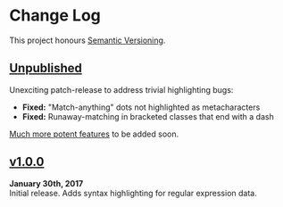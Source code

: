 Change Log
==========

This project honours [Semantic Versioning](http://semver.org).


[Unpublished][Staged]
------------------------------------------------------------------------
Unexciting patch-release to address trivial highlighting bugs:

* __Fixed:__ "Match-anything" dots not highlighted as metacharacters
* __Fixed:__ Runaway-matching in bracketed classes that end with a dash

[Much more potent features](https://github.com/Alhadis/language-regexp/milestone/1) to be added soon.


[v1.0.0]
------------------------------------------------------------------------
**January 30th, 2017**  
Initial release. Adds syntax highlighting for regular expression data.


[Referenced links]:_____________________________________________________
[Staged]: ./compare/v1.0.0...HEAD
[v1.0.0]: https://github.com/Alhadis/language-regexp/releases/tag/v1.0.0
